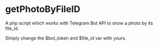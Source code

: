 # getPhotoByFileID
A php script which works with Telegram Bot API to show a photo by its file_id.


Simply change the $bot_token and $file_id var with yours.
